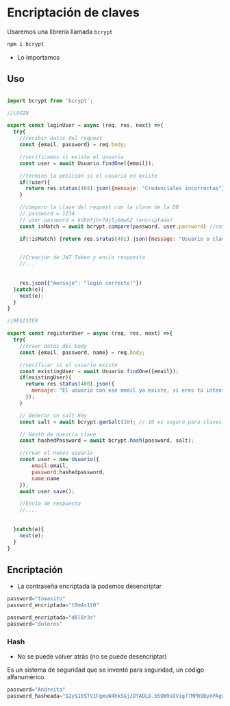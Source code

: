 # Encriptación de claves

Usaremos una librería llamada `bcrypt`

```bash
npm i bcrypt
```

- Lo importamos

## Uso

```js

import bcrypt from 'bcrypt';

//LOGIN

export const loginUser = async (req, res, next) =>{
  try{
    //recibir datos del request
    const {email, password} = req.body;

    //verificamos si existe el usuario
    const user = await Usuario.findOne({email});

    //termino la petición si el usuario no existe
    if(!user){
      return res.status(404).json({mensaje: "Credenciales incorrectas"});
    }

    //comparo la clave del request con la clave de la DB
    // password = 1234
    // user.password = kdhbfjhr74j5j6mw62 (encriptada)
    const isMatch = await bcrypt.compare(password, user.password) //comparamos si la contraseña es igual que la encriptada

    if(!isMatch) {return res.sratus(401).json({message: "Usuario o clave incorrectos!"})}
    

    //Creación de JWT Token y envío respuesta
    //...
    
 
    res.json({"mensaje": "login correcto!"})
  }catch(e){
    next(e);
  }
}

//REGISTER

export const registerUser = async (req, res, next) =>{
  try{
    //traer datos del body
    const {email, password, name} = req.body;

    //verificar si el usuario existe
    const existingUser = await Usuario.findOne({email});
    if(existingUser){
      return res.status(400).json({
        mensaje: "El usuario con ese email ya existe, si eres tú intenta hacer un login"
      });
    }

    // Generar un salt Key
    const salt = await bcrypt.genSalt(10); // 10 es seguro para claves, es la dificultad del hash

    // Hasth de nuestra clave
    const hashedPassword = await bcrypt.hash(password, salt);

    //crear el nuevo usuario
    const user = new Usuario({
        email:email,
        password:hashedpassword,
        name:name
    });
    await user.save();

    //Envío de respuesta
    //....
    
   
  }catch(e){
    next(e);
  }
}
```



## Encriptación

- La contraseña encriptada la podemos desencriptar

<!-- Encriptación -->
```js
password="tomasito"
password_encriptada="t0m4s1t0"
```

<!-- Desencriptación de una clave -->
```js
password_encriptada="d0l0r3s"
password="dolores"
```

### Hash

- No se puede volver atrás (no se puede desencriptar)

Es un sistema de seguridad que se inventó para seguridad, un código alfanumérico.

```js
password="Andreita"
password_hasheada="$2y$10$TV1FgmuW4hkSGjJDYAOL8.b5OW9sDVig77MPR9ByXPAgw/.jxDdv6"
```
